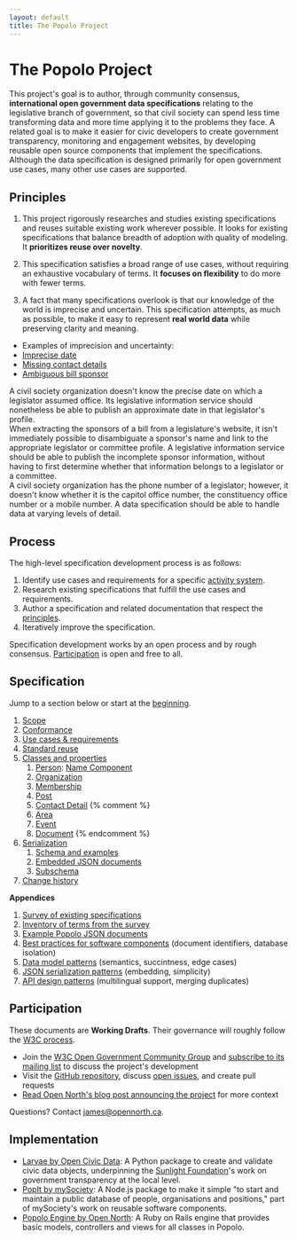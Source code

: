 ```yaml
---
layout: default
title: The Popolo Project
---
```

<div class="page-header">
  <h1>The Popolo Project</h1>
</div>

This project's goal is to author, through community consensus, **international open government data specifications** relating to the legislative branch of government, so that civil society can spend less time transforming data and more time applying it to the problems they face. A related goal is to make it easier for civic developers to create government transparency, monitoring and engagement websites, by developing reusable open source components that implement the specifications. Although the data specification is designed primarily for open government use cases, many other use cases are supported.

<h2 id="principles">Principles</h2>

1. This project rigorously researches and studies existing specifications and reuses suitable existing work wherever possible. It looks for existing specifications that balance breadth of adoption with quality of modeling. It **prioritizes reuse over novelty**.

1. This specification satisfies a broad range of use cases, without requiring an exhaustive vocabulary of terms. It **focuses on flexibility** to do more with fewer terms.

1. A fact that many specifications overlook is that our knowledge of the world is imprecise and uncertain. This specification attempts, as much as possible, to make it easy to represent **real world data** while preserving clarity and meaning.

<div class="well well-white">
  <ul class="nav nav-tabs no-js">
    <li class="disabled"><a>Examples of imprecision and uncertainty:</a>
    <li class="active"><a href="#example-date">Imprecise date</a></li>
    <li><a href="#example-contact">Missing contact details</a></li>
    <li><a href="#example-sponsor">Ambiguous bill sponsor</a></li>
  </ul>

  <div class="tab-content">
    <div class="tab-pane active" id="example-date">
      A civil society organization doesn't know the precise date on which a legislator assumed office. Its legislative information service should nonetheless be able to publish an approximate date in that legislator's profile.
    </div>
    <div class="tab-pane" id="example-sponsor">
      When extracting the sponsors of a bill from a legislature's website, it isn't immediately possible to disambiguate a sponsor's name and link to the appropriate legislator or committee profile. A legislative information service should be able to publish the incomplete sponsor information, without having to first determine whether that information belongs to a legislator or a committee.
    </div>
    <div class="tab-pane" id="example-contact">
      A civil society organization has the phone number of a legislator; however, it doesn't know whether it is the capitol office number, the constituency office number or a mobile number. A data specification should be able to handle data at varying levels of detail.
    </div>
  </div>
</div>

## Process

The high-level specification development process is as follows:

1. Identify use cases and requirements for a specific [activity system](http://www.thoughtworks-studios.com/blog/stop-designing-users).
2. Research existing specifications that fulfill the use cases and requirements.
3. Author a specification and related documentation that respect the [principles](#principles).
4. Iteratively improve the specification.

Specification development works by an open process and by rough consensus. [Participation](#participation) is open and free to all.

## Specification

Jump to a section below or start at the [beginning](/specs/).

1. [Scope](/specs/#scope)
1. [Conformance](/specs/#conformance)
1. [Use cases & requirements](/specs/#use-cases-and-requirements)
1. [Standard reuse](/specs/#standard-reuse)
1. [Classes and properties](/specs/#classes-and-properties)
    1. [Person](/specs/person.html): [Name Component](/specs/person/name-component.html)
    1. [Organization](/specs/organization.html)
    1. [Membership](/specs/membership.html)
    1. [Post](/specs/post.html)
    1. [Contact Detail](/specs/contact-detail.html)
{% comment %}
    1. [Area](/specs/area.html)
    1. [Event](/specs/event.html)
    1. [Document](/specs/document.html)
{% endcomment %}
1. [Serialization](/specs/#serialization)
    1. [Schema and examples](/specs/#schema-and-examples)
    1. [Embedded JSON documents](/specs/#embedded-json-documents)
    1. [Subschema](/specs/#subschema)
1. [Change history](/specs/#history)

**Appendices**

1. [Survey of existing specifications](/appendices/survey.html)
1. [Inventory of terms from the survey](/appendices/terms.html)
1. [Example Popolo JSON documents](/appendices/examples.html)
1. [Best practices for software components](/appendices/components.html) (document identifiers, database isolation)
1. [Data model patterns](/appendices/data-patterns.html) (semantics, succintness, edge cases)
1. [JSON serialization patterns](/appendices/json-patterns.html) (embedding, simplicity)
1. [API design patterns](/appendices/api-patterns.html) (multilingual support, merging duplicates)

<h2 id="participation">Participation</h2>

These documents are **Working Drafts**. Their governance will roughly follow the [W3C process](http://www.w3.org/Consortium/Process/).

* Join the [W3C Open Government Community Group](http://www.w3.org/community/opengov/) and [subscribe to its mailing list](http://lists.w3.org/Archives/Public/public-opengov/) to discuss the project's development
* Visit the [GitHub repository](https://github.com/opennorth/popolo-spec/tree/gh-pages), discuss [open issues](https://github.com/opennorth/popolo-spec/issues), and create pull requests
* [Read Open North's blog post announcing the project](http://blog.opennorth.ca/2013/02/21/update-on-opengovernment/) for more context

Questions? Contact [james@opennorth.ca](mailto:james@opennorth.ca).

## Implementation

* [Larvae by Open Civic Data](https://github.com/opencivicdata/larvae): A Python package to create and validate civic data objects, underpinning the [Sunlight Foundation](http://sunlightfoundation.com/)'s work on government transparency at the local level.
* [PopIt by mySociety](https://npmjs.org/package/popit-api): A Node.js package to make it simple "to start and maintain a public database of people, organisations and positions," part of mySociety's work on reusable software components.
* [Popolo Engine by Open North](https://github.com/opennorth/popolo-engine): A Ruby on Rails engine that provides basic models, controllers and views for all classes in Popolo.

